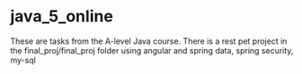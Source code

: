 # java_5_online
These are tasks from the A-level Java course. There is a rest pet project in the final_proj/final_proj folder 
using angular and spring data, spring security, my-sql 
